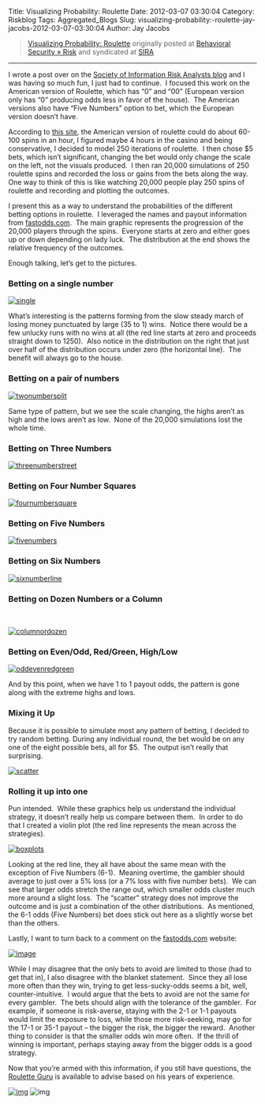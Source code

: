 Title: Visualizing Probability: Roulette
Date: 2012-03-07 03:30:04
Category: Riskblog
Tags: Aggregated_Blogs
Slug: visualizing-probability:-roulette-jay-jacobs-2012-03-07-03:30:04
Author: Jay Jacobs

>[Visualizing Probability: Roulette](https://beechplane.wordpress.com/2012/03/06/visualizing-probability-roulette/) originally posted at [Behavioral Security » Risk](https://beechplane.wordpress.com) and syndicated at [SIRA](http://societyinforisk.org)
***
I wrote a post over on the [Society of Information Risk Analysts blog](https://www.societyinforisk.org/content/reducing-ignorance) and I was having so much fun, I just had to continue.  I focused this work on the American version of Roulette, which has “0” and “00” (European version only has “0” producing odds less in favor of the house).  The American versions also have “Five Numbers” option to bet, which the European version doesn’t have. 

According to [this site](http://www.mahalo.com/answers/on-average-how-many-times-per-hour-does-single-roulette-wheel-spin), the American version of roulette could do about 60-100 spins in an hour, I figured maybe 4 hours in the casino and being conservative, I decided to model 250 iterations of roulette.  I then chose \$5 bets, which isn’t significant, changing the bet would only change the scale on the left, not the visuals produced.  I then ran 20,000 simulations of 250 roulette spins and recorded the loss or gains from the bets along the way.  One way to think of this is like watching 20,000 people play 250 spins of roulette and recording and plotting the outcomes. 

I present this as a way to understand the probabilities of the different betting options in roulette.  I leveraged the names and payout information from [fastodds.com](http://www.fastodds.com/game_odds/roulette.htm).  The main graphic represents the progression of the 20,000 players through the spins.  Everyone starts at zero and either goes up or down depending on lady luck.  The distribution at the end shows the relative frequency of the outcomes.

Enough talking, let’s get to the pictures.

### Betting on a single number

[![single](https://beechplane.files.wordpress.com/2012/03/single_thumb.png?w=354&h=354 "single")](https://beechplane.files.wordpress.com/2012/03/single.png)

What’s interesting is the patterns forming from the slow steady march of losing money punctuated by large (35 to 1) wins.  Notice there would be a few unlucky runs with no wins at all (the red line starts at zero and proceeds straight down to 1250).  Also notice in the distribution on the right that just over half of the distribution occurs under zero (the horizontal line).  The benefit will always go to the house.

### Betting on a pair of numbers

[![twonumbersplit](https://beechplane.files.wordpress.com/2012/03/twonumbersplit_thumb.png?w=354&h=354 "twonumbersplit")](https://beechplane.files.wordpress.com/2012/03/twonumbersplit.png)

Same type of pattern, but we see the scale changing, the highs aren’t as high and the lows aren’t as low.  None of the 20,000 simulations lost the whole time.

### Betting on Three Numbers

[![threenumberstreet](https://beechplane.files.wordpress.com/2012/03/threenumberstreet_thumb.png?w=354&h=354 "threenumberstreet")](https://beechplane.files.wordpress.com/2012/03/threenumberstreet.png)

### Betting on Four Number Squares

[![fournumbersquare](https://beechplane.files.wordpress.com/2012/03/fournumbersquare_thumb.png?w=354&h=354 "fournumbersquare")](https://beechplane.files.wordpress.com/2012/03/fournumbersquare.png)

### Betting on Five Numbers

[![fivenumbers](https://beechplane.files.wordpress.com/2012/03/fivenumbers_thumb.png?w=354&h=354 "fivenumbers")](https://beechplane.files.wordpress.com/2012/03/fivenumbers.png)

### Betting on Six Numbers

[![sixnumberline](https://beechplane.files.wordpress.com/2012/03/sixnumberline_thumb.png?w=354&h=354 "sixnumberline")](https://beechplane.files.wordpress.com/2012/03/sixnumberline.png)

### Betting on Dozen Numbers or a Column

 

[![columnordozen](https://beechplane.files.wordpress.com/2012/03/columnordozen_thumb.png?w=354&h=354 "columnordozen")](https://beechplane.files.wordpress.com/2012/03/columnordozen.png)

### Betting on Even/Odd, Red/Green, High/Low

[![oddevenredgreen](https://beechplane.files.wordpress.com/2012/03/oddevenredgreen_thumb.png?w=354&h=354 "oddevenredgreen")](https://beechplane.files.wordpress.com/2012/03/oddevenredgreen.png)

And by this point, when we have 1 to 1 payout odds, the pattern is gone along with the extreme highs and lows.

### Mixing it Up

Because it is possible to simulate most any pattern of betting, I decided to try random betting. During any individual round, the bet would be on any one of the eight possible bets, all for \$5.  The output isn’t really that surprising.

[![scatter](https://beechplane.files.wordpress.com/2012/03/scatter_thumb.png?w=354&h=354 "scatter")](https://beechplane.files.wordpress.com/2012/03/scatter.png)

### Rolling it up into one

Pun intended.  While these graphics help us understand the individual strategy, it doesn’t really help us compare between them.  In order to do that I created a violin plot (the red line represents the mean across the strategies).

[![boxplots](https://beechplane.files.wordpress.com/2012/03/boxplots_thumb.png?w=287&h=354 "boxplots")](https://beechplane.files.wordpress.com/2012/03/boxplots.png)

Looking at the red line, they all have about the same mean with the exception of Five Numbers (6-1).  Meaning overtime, the gambler should average to just over a 5% loss (or a 7% loss with five number bets).  We can see that larger odds stretch the range out, which smaller odds cluster much more around a slight loss.  The “scatter” strategy does not improve the outcome and is just a combination of the other distributions.  As mentioned, the 6-1 odds (Five Numbers) bet does stick out here as a slightly worse bet than the others.

Lastly, I want to turn back to a comment on the [fastodds.com](http://www.fastodds.com/game_odds/roulette.htm) website:

[![image](https://beechplane.files.wordpress.com/2012/03/image_thumb.png?w=662&h=69 "image")](https://beechplane.files.wordpress.com/2012/03/image.png)

While I may disagree that the only bets to avoid are limited to those (had to get that in), I also disagree with the blanket statement.  Since they all lose more often than they win, trying to get less-sucky-odds seems a bit, well, counter-intuitive.  I would argue that the bets to avoid are not the same for every gambler.  The bets should align with the tolerance of the gambler.  For example, if someone is risk-averse, staying with the 2-1 or 1-1 payouts would limit the exposure to loss, while those more risk-seeking, may go for the 17-1 or 35-1 payout – the bigger the risk, the bigger the reward.  Another thing to consider is that the smaller odds win more often.  If the thrill of winning is important, perhaps staying away from the bigger odds is a good strategy.

Now that you’re armed with this information, if you still have questions, the [Roulette Guru](http://www.roulette-guru.com/roulette_strategies.php) is available to advise based on his years of experience.

[![img](/images/blank.png)](#) ![img](https://pixel.wp.com/b.gif?host=beechplane.wordpress.com&blog=13708129&post=122&subd=beechplane&ref=&feed=1)


